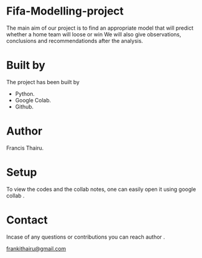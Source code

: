 # Fifa-Modelling-project

The main aim of our project is to find an appropriate model that will predict whether a home team will loose or win
We will also give observations, conclusions and recommendationds after the analysis.

# Built by

The project has been built by

* Python.
* Google Colab.
* Github.

# Author

Francis Thairu.

# Setup

To view the codes and the collab notes, one can easily open it using google collab .

# Contact

Incase of any questions or contributions you can reach author .

frankithairu@gmail.com




